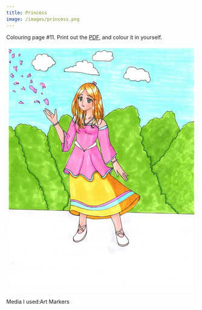 ```yaml
---
title: Princess
image: /images/princess.png
---
```

Colouring page #11. Print out the [PDF], and colour it in yourself.

![png]

Media I used:Art Markers

[png]: /images/princess.png
[PDF]: /images/princess.pdf
